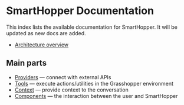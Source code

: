 # SmartHopper Documentation

This index lists the available documentation for SmartHopper. It will be updated as new docs are added.

- [Architecture overview](Architecture.md)

## Main parts

- [Providers](Providers/index.md) — connect with external APIs
- [Tools](Tools/index.md) — execute actions/utilities in the Grasshopper environment
- [Context](Context/index.md) — provide context to the conversation
- [Components](Components/index.md) — the interaction between the user and SmartHopper

